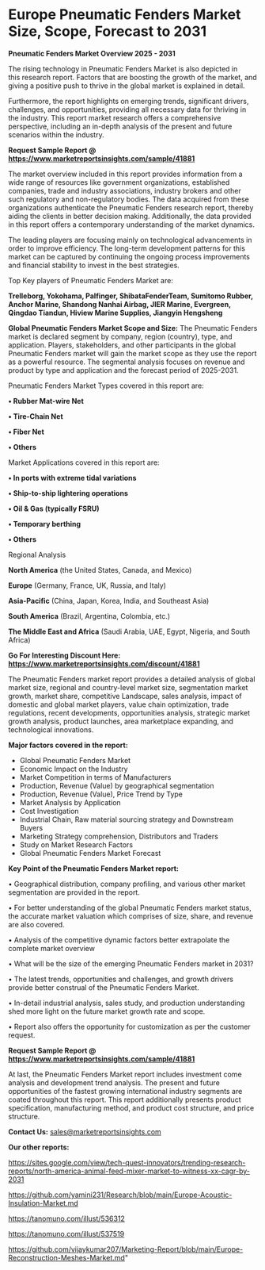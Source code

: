 # Europe Pneumatic Fenders Market Size, Scope, Forecast to 2031

<Strong> Pneumatic Fenders Market Overview 2025 - 2031</strong>

The rising technology in Pneumatic Fenders Market is also depicted in this research report. Factors that are boosting the growth of the market, and giving a positive push to thrive in the global market is explained in detail.

Furthermore, the report highlights on emerging trends, significant drivers, challenges, and opportunities, providing all necessary data for thriving in the industry. This report market research offers a comprehensive perspective, including an in-depth analysis of the present and future scenarios within the industry.

<strong>Request Sample Report @ <a href=https://www.marketreportsinsights.com/sample/41881>https://www.marketreportsinsights.com/sample/41881</a></strong>

The market overview included in this report provides information from a wide range of resources like government organizations, established companies, trade and industry associations, industry brokers and other such regulatory and non-regulatory bodies. The data acquired from these organizations authenticate the Pneumatic Fenders research report, thereby aiding the clients in better decision making. Additionally, the data provided in this report offers a contemporary understanding of the market dynamics.

The leading players are focusing mainly on technological advancements in order to improve efficiency. The long-term development patterns for this market can be captured by continuing the ongoing process improvements and financial stability to invest in the best strategies.

Top Key players of Pneumatic Fenders Market are:

<strong>Trelleborg, Yokohama, Palfinger, ShibataFenderTeam, Sumitomo Rubber, Anchor Marine, Shandong Nanhai Airbag, JIER Marine, Evergreen, Qingdao Tiandun, Hiview Marine Supplies, Jiangyin Hengsheng</strong>

<strong><b>Global Pneumatic Fenders Market Scope and Size:</b></strong>
The Pneumatic Fenders market is declared segment by company, region (country), type, and application. Players, stakeholders, and other participants in the global Pneumatic Fenders market will gain the market scope as they use the report as a powerful resource. The segmental analysis focuses on revenue and product by type and application and the forecast period of 2025-2031.

Pneumatic Fenders Market Types covered in this report are:

<strong>•  Rubber Mat-wire Net

•  Tire-Chain Net

•  Fiber Net

•  Others</strong>

Market Applications covered in this report are:

<strong>•  In ports with extreme tidal variations

•  Ship-to-ship lightering operations

•  Oil & Gas (typically FSRU)

•  Temporary berthing

•  Others</strong> 

Regional Analysis

<strong>North America</strong> (the United States, Canada, and Mexico)

<strong>Europe</strong> (Germany, France, UK, Russia, and Italy)

<strong>Asia-Pacific</strong> (China, Japan, Korea, India, and Southeast Asia)

<strong>South America</strong> (Brazil, Argentina, Colombia, etc.)

<strong>The Middle East and Africa</strong> (Saudi Arabia, UAE, Egypt, Nigeria, and South Africa)

<strong>Go For Interesting Discount Here: <a href=https://www.marketreportsinsights.com/discount/41881>https://www.marketreportsinsights.com/discount/41881</a></strong>

The Pneumatic Fenders market report provides a detailed analysis of global market size, regional and country-level market size, segmentation market growth, market share, competitive Landscape, sales analysis, impact of domestic and global market players, value chain optimization, trade regulations, recent developments, opportunities analysis, strategic market growth analysis, product launches, area marketplace expanding, and technological innovations.

<strong><b>Major factors covered in the report:</b></strong>
<ul>
  <li>Global Pneumatic Fenders Market </li>
  <li>Economic Impact on the Industry</li>
  <li>Market Competition in terms of Manufacturers</li>
  <li>Production, Revenue (Value) by geographical segmentation</li>
  <li>Production, Revenue (Value), Price Trend by Type</li>
  <li>Market Analysis by Application</li>
  <li>Cost Investigation</li>
  <li>Industrial Chain, Raw material sourcing strategy and Downstream Buyers</li>
  <li>Marketing Strategy comprehension, Distributors and Traders</li>
  <li>Study on Market Research Factors</li>
  <li>Global Pneumatic Fenders Market Forecast</li>
</ul>

<strong><b>Key Point of the Pneumatic Fenders Market report:</b></strong>

• Geographical distribution, company profiling, and various other market segmentation are provided in the report.

• For better understanding of the global Pneumatic Fenders market status, the accurate market valuation which comprises of size, share, and revenue are also covered.

• Analysis of the competitive dynamic factors better extrapolate the complete market overview

• What will be the size of the emerging Pneumatic Fenders market in 2031?

• The latest trends, opportunities and challenges, and growth drivers provide better construal of the Pneumatic Fenders Market.

• In-detail industrial analysis, sales study, and production understanding shed more light on the future market growth rate and scope.

• Report also offers the opportunity for customization as per the customer request.

<strong>Request Sample Report @ <a href=https://www.marketreportsinsights.com/sample/41881>https://www.marketreportsinsights.com/sample/41881</a></strong>

At last, the Pneumatic Fenders Market report includes investment come analysis and development trend analysis. The present and future opportunities of the fastest growing international industry segments are coated throughout this report. This report additionally presents product specification, manufacturing method, and product cost structure, and price structure.

<strong>Contact Us:</strong>
sales@marketreportsinsights.com

<strong>Our other reports:</strong>

<a href=https://sites.google.com/view/tech-quest-innovators/trending-research-reports/north-america-animal-feed-mixer-market-to-witness-xx-cagr-by-2031>https://sites.google.com/view/tech-quest-innovators/trending-research-reports/north-america-animal-feed-mixer-market-to-witness-xx-cagr-by-2031</a>

<a href=https://github.com/yamini231/Research/blob/main/Europe-Acoustic-Insulation-Market.md>https://github.com/yamini231/Research/blob/main/Europe-Acoustic-Insulation-Market.md</a>

<a href=https://tanomuno.com/illust/536312>https://tanomuno.com/illust/536312</a>

<a href=https://tanomuno.com/illust/537519>https://tanomuno.com/illust/537519</a>

<a href=https://github.com/vijaykumar207/Marketing-Report/blob/main/Europe-Reconstruction-Meshes-Market.md>https://github.com/vijaykumar207/Marketing-Report/blob/main/Europe-Reconstruction-Meshes-Market.md</a>"
